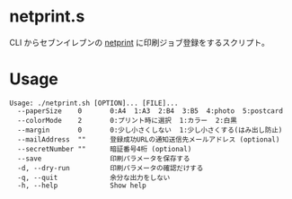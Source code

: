# netprint.s

CLI からセブンイレブンの [netprint](https://www.printing.ne.jp/) に印刷ジョブ登録をするスクリプト。

# Usage
```
Usage: ./netprint.sh [OPTION]... [FILE]...
  --paperSize    0       0:A4  1:A3  2:B4  3:B5  4:photo  5:postcard
  --colorMode    2       0:プリント時に選択  1:カラー  2:白黒
  --margin       0       0:少し小さくしない  1:少し小さくする(はみ出し防止)
  --mailAddress  ""      登録成功URLの通知送信先メールアドレス (optional)
  --secretNumber ""      暗証番号4桁 (optional)
  --save                 印刷パラメータを保存する
  -d, --dry-run          印刷パラメータの確認だけする
  -q, --quit             余分な出力をしない
  -h, --help             Show help
```


